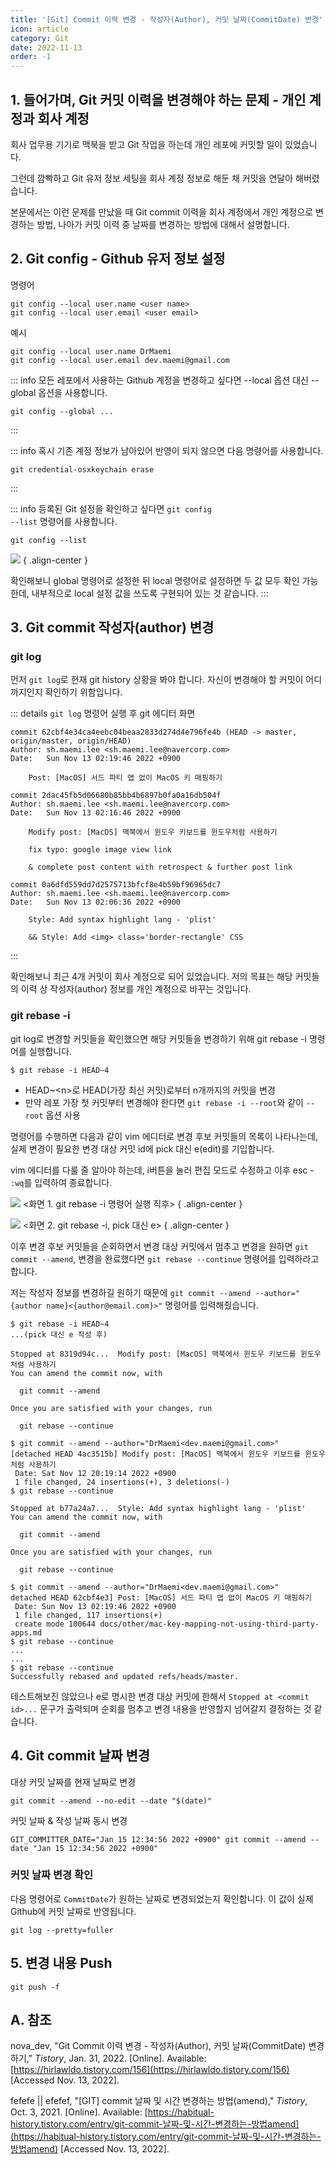 ```yaml
---
title: '[Git] Commit 이력 변경 - 작성자(Author), 커밋 날짜(CommitDate) 변경'
icon: article
category: Git
date: 2022-11-13
order: -1
---
```


## 1. 들어가며, Git 커밋 이력을 변경해야 하는 문제 - 개인 계정과 회사 계정
회사 업무용 기기로 맥북을 받고 Git 작업을 하는데 개인 레포에 커밋할 일이 있었습니다.

그런데 깜빡하고 Git 유저 정보 세팅을 회사 계정 정보로 해둔 채 커밋을 연달아 해버렸습니다.

본문에서는 이런 문제를 만났을 때 Git commit 이력을 회사 계정에서 개인 계정으로 변경하는 방법, 나아가 커밋 이력 중 날짜를 변경하는 방법에 대해서 설명합니다.

## 2. Git config - Github 유저 정보 설정
명령어

```:no-line-numbers
git config --local user.name <user name>
git config --local user.email <user email>
```

예시

```:no-line-numbers
git config --local user.name DrMaemi
git config --local user.email dev.maemi@gmail.com
```

::: info 모든 레포에서 사용하는 Github 계정을 변경하고 싶다면 --local 옵션 대신 --global 옵션을 사용합니다.
```:no-line-numbers
git config --global ...
```
:::

::: info 혹시 기존 계정 정보가 남아있어 반영이 되지 않으면 다음 명령어를 사용합니다.
```:no-line-numbers
git credential-osxkeychain erase
```
:::

::: info 등록된 Git 설정을 확인하고 싶다면 <code>git config --list</code> 명령어를 사용합니다.
```:no-line-numbers
git config --list
```

![](https://drive.google.com/uc?export=view&id=1QAc5VEOVJX1fdD0QNBF_h0Ssa6v14rC6)
{ .align-center }

확인해보니 global 명령어로 설정한 뒤 local 명령어로 설정하면 두 값 모두 확인 가능한데, 내부적으로 local 설정 값을 쓰도록 구현되어 있는 것 같습니다.
:::

## 3. Git commit 작성자(author) 변경

### git log
먼저 `git log`로 현재 git history 상황을 봐야 합니다. 자신이 변경해야 할 커밋이 어디까지인지 확인하기 위함입니다.

::: details <code>git log</code> 명령어 실행 후 git 에디터 화면
```:no-line-numbers
commit 62cbf4e34ca4eebc04beaa2833d274d4e796fe4b (HEAD -> master, origin/master, origin/HEAD)
Author: sh.maemi.lee <sh.maemi.lee@navercorp.com>
Date:   Sun Nov 13 02:19:46 2022 +0900

    Post: [MacOS] 서드 파티 앱 없이 MacOS 키 매핑하기

commit 2dac45fb5d06680b85bb4b6897b0fa0a16db504f
Author: sh.maemi.lee <sh.maemi.lee@navercorp.com>
Date:   Sun Nov 13 02:16:46 2022 +0900

    Modify post: [MacOS] 맥북에서 윈도우 키보드를 윈도우처럼 사용하기
    
    fix typo: google image view link
    
    & complete post content with retrospect & further post link

commit 0a6dfd559dd7d2575713bfcf8e4b59bf96965dc7
Author: sh.maemi.lee <sh.maemi.lee@navercorp.com>
Date:   Sun Nov 13 02:06:36 2022 +0900

    Style: Add syntax highlight lang - 'plist'
    
    && Style: Add <img> class='border-rectangle' CSS
```
:::

확인해보니 최근 4개 커밋이 회사 계정으로 되어 있었습니다. 저의 목표는 해당 커밋들의 이력 상 작성자(author) 정보를 개인 계정으로 바꾸는 것입니다.

### git rebase -i
git log로 변경할 커밋들을 확인했으면 해당 커밋들을 변경하기 위해 git rebase -i 명령어를 실행합니다.

```:no-line-numbers
$ git rebase -i HEAD~4
```
- HEAD~&lt;n&gt;로 HEAD(가장 최신 커밋)로부터 n개까지의 커밋을 변경
- 만약 레포 가장 첫 커밋부터 변경해야 한다면 `git rebase -i --root`와 같이 `--root` 옵션 사용

명령어를 수행하면 다음과 같이 vim 에디터로 변경 후보 커밋들의 목록이 나타나는데, 실제 변경이 필요한 변경 대상 커밋 id에 pick 대신 e(edit)를 기입합니다.

vim 에디터를 다룰 줄 알아야 하는데, i버튼을 눌러 편집 모드로 수정하고 이후 esc - `:wq`를 입력하여 종료합니다.

![](https://drive.google.com/uc?export=view&id=11YQkwm9jA2_k5IyaGHxVQvSlk_R0vM68)
&lt;화면 1. git rebase -i 명령어 실행 직후&gt;
{ .align-center }

![](https://drive.google.com/uc?export=view&id=1Lcunx2POd6pGwIWo-o5PDdjE-28l16kN)
&lt;화면 2. git rebase -i, pick 대신 e&gt;
{ .align-center }

이후 변경 후보 커밋들을 순회하면서 변경 대상 커밋에서 멈추고 변경을 원하면 `git commit --amend`, 변경을 완료했다면 `git rebase --continue` 명령어를 입력하라고 합니다.

저는 작성자 정보를 변경하길 원하기 때문에 `git commit --amend --author="{author name}<{author@email.com}>"` 명령어를 입력해줬습니다.

```:no-line-numbers {13,17,28,33}
$ git rebase -i HEAD~4
...(pick 대신 e 작성 후)

Stopped at 8319d94c...  Modify post: [MacOS] 맥북에서 윈도우 키보드를 윈도우처럼 사용하기
You can amend the commit now, with

  git commit --amend 

Once you are satisfied with your changes, run

  git rebase --continue

$ git commit --amend --author="DrMaemi<dev.maemi@gmail.com>" 
[detached HEAD 4ac3515b] Modify post: [MacOS] 맥북에서 윈도우 키보드를 윈도우처럼 사용하기
 Date: Sat Nov 12 20:19:14 2022 +0900
 1 file changed, 24 insertions(+), 3 deletions(-)
$ git rebase --continue

Stopped at b77a24a7...  Style: Add syntax highlight lang - 'plist'
You can amend the commit now, with

  git commit --amend 

Once you are satisfied with your changes, run

  git rebase --continue

$ git commit --amend --author="DrMaemi<dev.maemi@gmail.com>"
detached HEAD 62cbf4e3] Post: [MacOS] 서드 파티 앱 없이 MacOS 키 매핑하기
 Date: Sun Nov 13 02:19:46 2022 +0900
 1 file changed, 117 insertions(+)
 create mode 100644 docs/other/mac-key-mapping-not-using-third-party-apps.md
$ git rebase --continue
...
...
$ git rebase --continue
Successfully rebased and updated refs/heads/master.
```

테스트해보진 않았으나 e로 명시한 변경 대상 커밋에 한해서 `Stopped at <commit id>...` 문구가 출력되며 순회를 멈추고 변경 내용을 반영할지 넘어갈지 결정하는 것 같습니다.

## 4. Git commit 날짜 변경
대상 커밋 날짜를 현재 날짜로 변경
```:no-line-numbers
git commit --amend --no-edit --date "$(date)"
```

커밋 날짜 & 작성 날짜 동시 변경
```:no-line-numbers
GIT_COMMITTER_DATE="Jan 15 12:34:56 2022 +0900" git commit --amend --date "Jan 15 12:34:56 2022 +0900"
```

### 커밋 날짜 변경 확인
다음 명령어로 `CommitDate`가 원하는 날짜로 변경되었는지 확인합니다. 이 값이 실제 Github에 커밋 날짜로 반영됩니다.
```:no-line-numbers
git log --pretty=fuller
```

## 5. 변경 내용 Push
```:no-line-numbers
git push -f
```

## A. 참조
nova_dev, "Git Commit 이력 변경 - 작성자(Author), 커밋 날짜(CommitDate) 변경하기," *Tistory*, Jan. 31, 2022. [Online]. Available: [https://hirlawldo.tistory.com/156](https://hirlawldo.tistory.com/156) [Accessed Nov. 13, 2022].

fefefe || efefef, "[GIT] commit 날짜 및 시간 변경하는 방법(amend)," *Tistory*, Oct. 3, 2021. [Online]. Available: [https://habitual-history.tistory.com/entry/git-commit-날짜-및-시간-변경하는-방법amend](https://habitual-history.tistory.com/entry/git-commit-날짜-및-시간-변경하는-방법amend) [Accessed Nov. 13, 2022].

<script setup lang="ts">
import DetailsOpen from "@DetailsOpen";
</script>

<DetailsOpen/>
